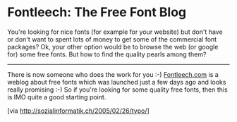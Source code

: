 # Fontleech: The Free Font Blog

You're looking for nice fonts (for example for your website) but don't have or don't want to spent lots of money to get some of the commercial font packages? Ok, your other option would be to browse the web (or google for) some free fonts. But how to find the quality pearls among them? 

-------------------------------



There is now someone who does the work for you :-) <a href="http://fontleech.com/">Fontleech.com</a> is a weblog about free fonts which was launched just a few days ago and looks really promising :-) So if you're looking for some quality free fonts, then this is IMO quite a good starting point.



[via <a href="http://sozialinformatik.ch/2005/02/26/typo/">http://sozialinformatik.ch/2005/02/26/typo/</a>]